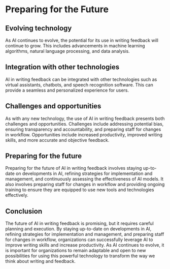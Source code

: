 Preparing for the Future
=====================================================================

Evolving technology
-------------------

As AI continues to evolve, the potential for its use in writing feedback will continue to grow. This includes advancements in machine learning algorithms, natural language processing, and data analysis.

Integration with other technologies
-----------------------------------

AI in writing feedback can be integrated with other technologies such as virtual assistants, chatbots, and speech recognition software. This can provide a seamless and personalized experience for users.

Challenges and opportunities
----------------------------

As with any new technology, the use of AI in writing feedback presents both challenges and opportunities. Challenges include addressing potential bias, ensuring transparency and accountability, and preparing staff for changes in workflow. Opportunities include increased productivity, improved writing skills, and more accurate and objective feedback.

Preparing for the future
------------------------

Preparing for the future of AI in writing feedback involves staying up-to-date on developments in AI, refining strategies for implementation and management, and continuously assessing the effectiveness of AI models. It also involves preparing staff for changes in workflow and providing ongoing training to ensure they are equipped to use new tools and technologies effectively.

Conclusion
----------

The future of AI in writing feedback is promising, but it requires careful planning and execution. By staying up-to-date on developments in AI, refining strategies for implementation and management, and preparing staff for changes in workflow, organizations can successfully leverage AI to improve writing skills and increase productivity. As AI continues to evolve, it is important for organizations to remain adaptable and open to new possibilities for using this powerful technology to transform the way we think about writing and feedback.
